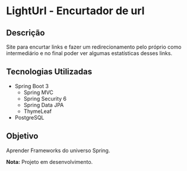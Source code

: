 # LightUrl - Encurtador de url

## Descrição

Site para encurtar links e fazer um redirecionamento pelo próprio como intermediário e no final poder ver algumas estatísticas desses links.

## Tecnologias Utilizadas

- Spring Boot 3
	- Spring MVC
	- Spring Security 6
	- Spring Data JPA
    - ThymeLeaf
- PostgreSQL

## Objetivo

Aprender Frameworks do universo Spring.


**Nota:** Projeto em desenvolvimento.